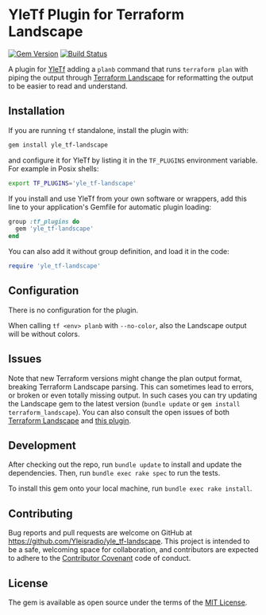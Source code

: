 # YleTf Plugin for Terraform Landscape

[![Gem Version](https://badge.fury.io/rb/yle_tf-landscape.svg)](https://badge.fury.io/rb/yle_tf-landscape)
[![Build Status](https://travis-ci.org/Yleisradio/yle_tf-landscape.svg?branch=master)](https://travis-ci.org/Yleisradio/yle_tf-landscape)

A plugin for [YleTf](https://github.com/Yleisradio/yle_tf) adding a `planb` command that runs `terraform plan` with piping the output through [Terraform Landscape](https://github.com/coinbase/terraform-landscape) for reformatting the output to be easier to read and understand.

## Installation

If you are running `tf` standalone, install the plugin with:

```sh
gem install yle_tf-landscape
```

and configure it for YleTf by listing it in the `TF_PLUGINS` environment variable. For example in Posix shells:

```sh
export TF_PLUGINS='yle_tf-landscape'
```

If you install and use YleTf from your own software or wrappers, add this line to your application's Gemfile for automatic plugin loading:

```ruby
group :tf_plugins do
  gem 'yle_tf-landscape'
end
```

You can also add it without group definition, and load it in the code:

```ruby
require 'yle_tf-landscape'
```

## Configuration

There is no configuration for the plugin.

When calling `tf <env> planb` with `--no-color`, also the Landscape output will be without colors.

## Issues

Note that new Terraform versions might change the plan output format, breaking Terraform Landscape parsing. This can sometimes lead to errors, or broken or even totally missing output. In such cases you can try updating the Landscape gem to the latest version (`bundle update` or `gem install terraform_landscape`). You can also consult the open issues of both [Terraform Landscape](https://github.com/coinbase/terraform-landscape/issues) and [this plugin](https://github.com/Yleisradio/yle_tf-landscape/issues).

## Development

After checking out the repo, run `bundle update` to install and update the dependencies. Then, run `bundle exec rake spec` to run the tests.

To install this gem onto your local machine, run `bundle exec rake install`.

## Contributing

Bug reports and pull requests are welcome on GitHub at https://github.com/Yleisradio/yle_tf-landscape. This project is intended to be a safe, welcoming space for collaboration, and contributors are expected to adhere to the [Contributor Covenant](http://contributor-covenant.org) code of conduct.

## License

The gem is available as open source under the terms of the [MIT License](http://opensource.org/licenses/MIT).

